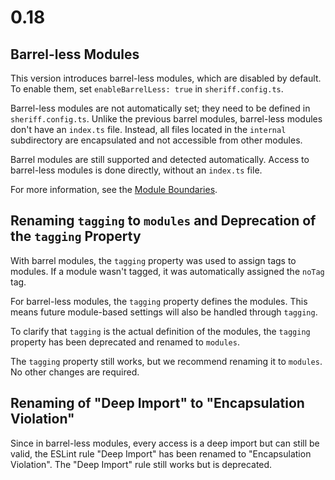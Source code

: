 # 0.18

## Barrel-less Modules
This version introduces barrel-less modules, which are disabled by default. To enable them, set `enableBarrelLess: true` in `sheriff.config.ts`.

Barrel-less modules are not automatically set; they need to be defined in `sheriff.config.ts`. Unlike the previous barrel modules, barrel-less modules don't have an `index.ts` file. Instead, all files located in the `internal` subdirectory are encapsulated and not accessible from other modules.

Barrel modules are still supported and detected automatically. Access to barrel-less modules is done directly, without an `index.ts` file.

For more information, see the [Module Boundaries](../module_boundaries.md).

## Renaming `tagging` to `modules` and Deprecation of the `tagging` Property

With barrel modules, the `tagging` property was used to assign tags to modules. If a module wasn't tagged, it was automatically assigned the `noTag` tag.

For barrel-less modules, the `tagging` property defines the modules. This means future module-based settings will also be handled through `tagging`.

To clarify that `tagging` is the actual definition of the modules, the `tagging` property has been deprecated and renamed to `modules`.

The `tagging` property still works, but we recommend renaming it to `modules`. No other changes are required.

## Renaming of "Deep Import" to "Encapsulation Violation"

Since in barrel-less modules, every access is a deep import but can still be valid, the ESLint rule "Deep Import" has been renamed to "Encapsulation Violation". The "Deep Import" rule still works but is deprecated.
